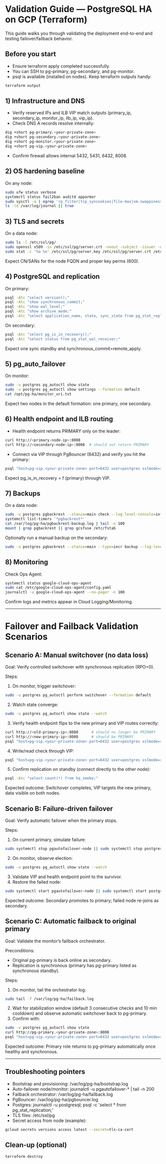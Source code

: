 # Validation Guide — PostgreSQL HA on GCP (Terraform)

This guide walks you through validating the deployment end-to-end and testing failover/failback behavior.

## Before you start
- Ensure terraform apply completed successfully.
- You can SSH to pg-primary, pg-secondary, and pg-monitor.
- psql is available (installed on nodes). Keep terraform outputs handy:
```bash
terraform output
```

## 1) Infrastructure and DNS
- Verify reserved IPs and ILB VIP match outputs (primary_ip, secondary_ip, monitor_ip, ilb_ip, vip_ip).
- Check DNS A records resolve internally:
```bash
dig +short pg-primary.<your-private-zone>
dig +short pg-secondary.<your-private-zone>
dig +short pg-monitor.<your-private-zone>
dig +short pg-vip.<your-private-zone>
```
- Confirm firewall allows internal 5432, 5431, 6432, 8008.

## 2) OS hardening baseline
On any node:
```bash
sudo ufw status verbose
systemctl status fail2ban auditd apparmor
sudo sysctl -a | egrep 'rp_filter|tcp_syncookies|file-max|vm.swappiness'
ls -ld /var/log/journal || true
```

## 3) TLS and secrets
On a data node:
```bash
sudo ls -l /etc/ssl/pg/
sudo openssl x509 -in /etc/ssl/pg/server.crt -noout -subject -issuer -dates -ext subjectAltName
sudo stat -c '%a %n' /etc/ssl/pg/server.key /etc/ssl/pg/server.crt /etc/ssl/pg/ca.crt
```
Expect CN/SANs for the node FQDN and proper key perms (600).

## 4) PostgreSQL and replication
On primary:
```bash
psql -Atc "select version();"
psql -Atc "show synchronous_commit;"
psql -Atc "show wal_level;"
psql -Atc "show archive_mode;"
psql -Atc "select application_name, state, sync_state from pg_stat_replication;"
```
On secondary:
```bash
psql -Atc "select pg_is_in_recovery();"
psql -Atc "select status from pg_stat_wal_receiver;"
```
Expect one sync standby and synchronous_commit=remote_apply.

## 5) pg_auto_failover
On monitor:
```bash
sudo -u postgres pg_autoctl show state
sudo -u postgres pg_autoctl show settings --formation default
cat /opt/pg-ha/monitor_uri.txt
```
Expect two nodes in the default formation: one primary, one secondary.

## 6) Health endpoint and ILB routing
- Health endpoint returns PRIMARY only on the leader:
```bash
curl http://<primary-node-ip>:8008
curl http://<secondary-node-ip>:8008  # should not return PRIMARY
```
- Connect via VIP through PgBouncer (6432) and verify you hit the primary:
```bash
psql "host=pg-vip.<your-private-zone> port=6432 user=postgres sslmode=require" -Atc "select inet_server_addr(), pg_is_in_recovery();"
```
Expect pg_is_in_recovery = f (primary) through VIP.

## 7) Backups
On a data node:
```bash
sudo -u postgres pgbackrest --stanza=main check --log-level-console=info
systemctl list-timers '*pgbackrest*'
cat /var/log/pg-ha/pgbackrest-backup.log | tail -n 100
mount | grep pgbackrest || grep gcsfuse /etc/fstab
```
Optionally run a manual backup on the secondary:
```bash
sudo -u postgres pgbackrest --stanza=main --type=incr backup --log-level-console=info
```

## 8) Monitoring
Check Ops Agent:
```bash
systemctl status google-cloud-ops-agent
sudo cat /etc/google-cloud-ops-agent/config.yaml
journalctl -u google-cloud-ops-agent --no-pager -n 100
```
Confirm logs and metrics appear in Cloud Logging/Monitoring.

---

# Failover and Failback Validation Scenarios

## Scenario A: Manual switchover (no data loss)
Goal: Verify controlled switchover with synchronous replication (RPO=0).

Steps:
1) On monitor, trigger switchover:
```bash
sudo -u postgres pg_autoctl perform switchover --formation default
```
2) Watch state converge:
```bash
sudo -u postgres pg_autoctl show state --watch
```
3) Verify health endpoint flips to the new primary and VIP routes correctly:
```bash
curl http://<old-primary-ip>:8008      # should no longer be PRIMARY
curl http://<new-primary-ip>:8008      # should be PRIMARY
psql "host=pg-vip.<your-private-zone> port=6432 user=postgres sslmode=require" -Atc "select pg_is_in_recovery();"
```
4) Write/read check through VIP:
```bash
psql "host=pg-vip.<your-private-zone> port=6432 user=postgres sslmode=require" -c "create table if not exists ha_smoke(id int primary key); insert into ha_smoke values (extract(epoch from now())::int) on conflict do nothing;"
```
5) Confirm replication on standby (connect directly to the other node):
```bash
psql -Atc "select count(*) from ha_smoke;"
```
Expected outcome: Switchover completes, VIP targets the new primary, data visible on both nodes.

## Scenario B: Failure-driven failover
Goal: Verify automatic failover when the primary stops.

Steps:
1) On current primary, simulate failure:
```bash
sudo systemctl stop pgautofailover-node || sudo systemctl stop postgresql
```
2) On monitor, observe election:
```bash
sudo -u postgres pg_autoctl show state --watch
```
3) Validate VIP and health endpoint point to the survivor.
4) Restore the failed node:
```bash
sudo systemctl start pgautofailover-node || sudo systemctl start postgresql
```
Expected outcome: Secondary promotes to primary; failed node re-joins as secondary.

## Scenario C: Automatic failback to original primary
Goal: Validate the monitor’s failback orchestrator.

Preconditions:
- Original pg-primary is back online as secondary.
- Replication is synchronous (primary has pg-primary listed as synchronous standby).

Steps:
1) On monitor, tail the orchestrator log:
```bash
sudo tail -f /var/log/pg-ha/failback.log
```
2) Wait for stabilization window (default 3 consecutive checks and 10 min cooldown) and observe automatic switchover back to pg-primary.
3) Confirm with:
```bash
sudo -u postgres pg_autoctl show state
curl http://pg-primary.<your-private-zone>:8008
psql "host=pg-vip.<your-private-zone> port=6432 user=postgres sslmode=require" -Atc "select pg_is_in_recovery();"
```
Expected outcome: Primary role returns to pg-primary automatically once healthy and synchronous.

---

## Troubleshooting pointers
- Bootstrap and provisioning: /var/log/pg-ha/bootstrap.log
- Auto-failover node/monitor: journalctl -u pgautofailover-* | tail -n 200
- Failback orchestrator: /var/log/pg-ha/failback.log
- PgBouncer: /var/log/pg-ha/pgbouncer.log
- Postgres: journalctl -u postgresql; psql -c 'select * from pg_stat_replication;'
- TLS files: /etc/ssl/pg
- Secret access from node (example):
```bash
gcloud secrets versions access latest --secret=tls-ca-cert
```

## Clean-up (optional)
```bash
terraform destroy
```
